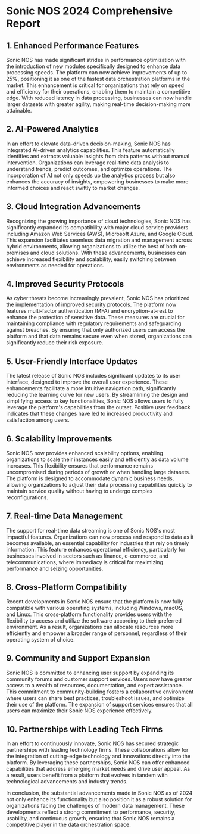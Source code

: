 # Sonic NOS 2024 Comprehensive Report

## 1. Enhanced Performance Features
Sonic NOS has made significant strides in performance optimization with the introduction of new modules specifically designed to enhance data processing speeds. The platform can now achieve improvements of up to 25%, positioning it as one of the fastest data orchestration platforms in the market. This enhancement is critical for organizations that rely on speed and efficiency for their operations, enabling them to maintain a competitive edge. With reduced latency in data processing, businesses can now handle larger datasets with greater agility, making real-time decision-making more attainable.

## 2. AI-Powered Analytics
In an effort to elevate data-driven decision-making, Sonic NOS has integrated AI-driven analytics capabilities. This feature automatically identifies and extracts valuable insights from data patterns without manual intervention. Organizations can leverage real-time data analysis to understand trends, predict outcomes, and optimize operations. The incorporation of AI not only speeds up the analytics process but also enhances the accuracy of insights, empowering businesses to make more informed choices and react swiftly to market changes.

## 3. Cloud Integration Advancements
Recognizing the growing importance of cloud technologies, Sonic NOS has significantly expanded its compatibility with major cloud service providers including Amazon Web Services (AWS), Microsoft Azure, and Google Cloud. This expansion facilitates seamless data migration and management across hybrid environments, allowing organizations to utilize the best of both on-premises and cloud solutions. With these advancements, businesses can achieve increased flexibility and scalability, easily switching between environments as needed for operations.

## 4. Improved Security Protocols
As cyber threats become increasingly prevalent, Sonic NOS has prioritized the implementation of improved security protocols. The platform now features multi-factor authentication (MFA) and encryption-at-rest to enhance the protection of sensitive data. These measures are crucial for maintaining compliance with regulatory requirements and safeguarding against breaches. By ensuring that only authorized users can access the platform and that data remains secure even when stored, organizations can significantly reduce their risk exposure.

## 5. User-Friendly Interface Updates
The latest release of Sonic NOS includes significant updates to its user interface, designed to improve the overall user experience. These enhancements facilitate a more intuitive navigation path, significantly reducing the learning curve for new users. By streamlining the design and simplifying access to key functionalities, Sonic NOS allows users to fully leverage the platform's capabilities from the outset. Positive user feedback indicates that these changes have led to increased productivity and satisfaction among users.

## 6. Scalability Improvements
Sonic NOS now provides enhanced scalability options, enabling organizations to scale their instances easily and efficiently as data volume increases. This flexibility ensures that performance remains uncompromised during periods of growth or when handling large datasets. The platform is designed to accommodate dynamic business needs, allowing organizations to adjust their data processing capabilities quickly to maintain service quality without having to undergo complex reconfigurations.

## 7. Real-time Data Management
The support for real-time data streaming is one of Sonic NOS's most impactful features. Organizations can now process and respond to data as it becomes available, an essential capability for industries that rely on timely information. This feature enhances operational efficiency, particularly for businesses involved in sectors such as finance, e-commerce, and telecommunications, where immediacy is critical for maximizing performance and seizing opportunities.

## 8. Cross-Platform Compatibility
Recent developments in Sonic NOS ensure that the platform is now fully compatible with various operating systems, including Windows, macOS, and Linux. This cross-platform functionality provides users with the flexibility to access and utilize the software according to their preferred environment. As a result, organizations can allocate resources more efficiently and empower a broader range of personnel, regardless of their operating system of choice.

## 9. Community and Support Expansion
Sonic NOS is committed to enhancing user support by expanding its community forums and customer support services. Users now have greater access to a wealth of resources, documentation, and expert assistance. This commitment to community-building fosters a collaborative environment where users can share best practices, troubleshoot issues, and optimize their use of the platform. The expansion of support services ensures that all users can maximize their Sonic NOS experience effectively.

## 10. Partnerships with Leading Tech Firms
In an effort to continuously innovate, Sonic NOS has secured strategic partnerships with leading technology firms. These collaborations allow for the integration of cutting-edge technology and innovations directly into the platform. By leveraging these partnerships, Sonic NOS can offer enhanced capabilities that address emerging market needs and drive user appeal. As a result, users benefit from a platform that evolves in tandem with technological advancements and industry trends.

In conclusion, the substantial advancements made in Sonic NOS as of 2024 not only enhance its functionality but also position it as a robust solution for organizations facing the challenges of modern data management. These developments reflect a strong commitment to performance, security, usability, and continuous growth, ensuring that Sonic NOS remains a competitive player in the data orchestration space.